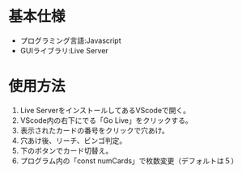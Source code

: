 # 基本仕様
- プログラミング言語:Javascript
- GUIライブラリ:Live Server

# 使用方法
1. Live ServerをインストールしてあるVScodeで開く。
1. VScode内の右下にでる「Go Live」をクリックする。
1. 表示されたカードの番号をクリックで穴あけ。
1. 穴あけ後、リーチ、ビンゴ判定。
1. 下のボタンでカード切替え。
1. プログラム内の「const numCards」で枚数変更（デフォルトは５） 
